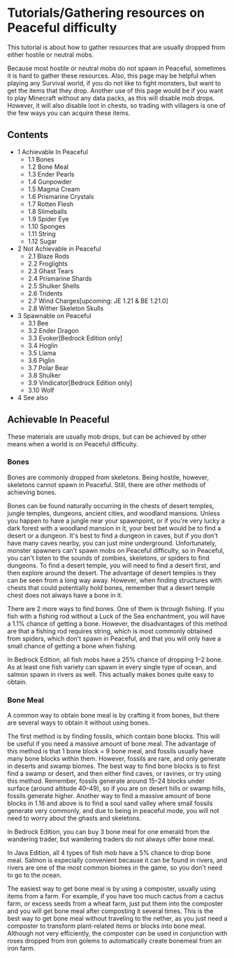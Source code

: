 # Tutorials/Gathering resources on Peaceful difficulty
This tutorial is about how to gather resources that are usually dropped from either hostile or neutral mobs. 

Because most hostile or neutral mobs do not spawn in Peaceful, sometimes it is hard to gather these resources. Also, this page may be helpful when playing any Survival world, if you do not like to fight monsters, but want to get the items that they drop. Another use of this page would be if you want to play Minecraft without any data packs, as this will disable mob drops. However, it will also disable loot in chests, so trading with villagers is one of the few ways you can acquire these items.

## Contents
- 1 Achievable In Peaceful
	- 1.1 Bones
	- 1.2 Bone Meal
	- 1.3 Ender Pearls
	- 1.4 Gunpowder
	- 1.5 Magma Cream
	- 1.6 Prismarine Crystals
	- 1.7 Rotten Flesh
	- 1.8 Slimeballs
	- 1.9 Spider Eye
	- 1.10 Sponges
	- 1.11 String
	- 1.12 Sugar
- 2 Not Achievable in Peaceful
	- 2.1 Blaze Rods
	- 2.2 Froglights
	- 2.3 Ghast Tears
	- 2.4 Prismarine Shards
	- 2.5 Shulker Shells
	- 2.6 Tridents
	- 2.7 Wind Charges‌[upcoming: JE 1.21 & BE 1.21.0]
	- 2.8 Wither Skeleton Skulls
- 3 Spawnable on Peaceful
	- 3.1 Bee
	- 3.2 Ender Dragon
	- 3.3 Evoker‌[Bedrock Edition  only]
	- 3.4 Hoglin
	- 3.5 Llama
	- 3.6 Piglin
	- 3.7 Polar Bear
	- 3.8 Shulker
	- 3.9 Vindicator‌[Bedrock Edition  only]
	- 3.10 Wolf
- 4 See also

## Achievable In Peaceful
These materials are usually mob drops, but can be achieved by other means when a world is on Peaceful difficulty.

### Bones
Bones are commonly dropped from skeletons. Being hostile, however, skeletons cannot spawn in Peaceful. Still, there are other methods of achieving bones.

Bones can be found naturally occurring in the chests of desert temples, jungle temples, dungeons, ancient cities, and woodland mansions. Unless you happen to have a jungle near your spawnpoint, or if you're very lucky a dark forest with a woodland mansion in it, your best bet would be to find a desert or a dungeon. It's best to find a dungeon in caves, but if you don't have many caves nearby, you can just mine underground. Unfortunately, monster spawners can't spawn mobs on Peaceful difficulty, so in Peaceful, you can't listen to the sounds of zombies, skeletons, or spiders to find dungeons. To find a desert temple, you will need to find a desert first, and then explore around the desert. The advantage of desert temples is they can be seen from a long way away. However, when finding structures with chests that could potentially hold bones, remember that a desert temple chest does not always have a bone in it.

There are 2 more ways to find bones. One of them is through fishing. If you fish with a fishing rod without a Luck of the Sea enchantment, you will have a 1.1% chance of getting a bone. However, the disadvantages of this method are that a fishing rod requires string, which is most commonly obtained from spiders, which don't spawn in Peaceful, and that you will only have a small chance of getting a bone when fishing. 

In Bedrock Edition, all fish mobs have a 25% chance of dropping 1–2 bone. As at least one fish variety can spawn in every single type of ocean, and salmon spawn in rivers as well. This actually makes bones quite easy to obtain.

### Bone Meal
A common way to obtain bone meal is by crafting it from bones, but there are several ways to obtain it without using bones.

The first method is by finding fossils, which contain bone blocks. This will be useful if you need a massive amount of bone meal. The advantage of this method is that 1 bone block = 9 bone meal, and fossils usually have many bone blocks within them. However, fossils are rare, and only generate in deserts and swamp biomes. The best way to find bone blocks is to first find a swamp or desert, and then either find caves, or ravines, or try using this method. Remember, fossils generate around 15–24 blocks under surface (around altitude 40–49), so if you are on desert hills or swamp hills, fossils generate higher. Another way to find a massive amount of bone blocks in 1.16 and above is to find a soul sand valley where small fossils generate very commonly, and due to being in peaceful mode, you will not need to worry about the ghasts and skeletons.

In Bedrock Edition, you can buy 3 bone meal for one emerald from the wandering trader, but wandering traders do not always offer bone meal.

In Java Edition, all 4 types of fish mob have a 5% chance to drop bone meal. Salmon is especially convenient because it can be found in rivers, and rivers are one of the most common biomes in the game, so you don't need to go to the ocean.

The easiest way to get bone meal is by using a composter, usually using items from a farm. For example, if you have too much cactus from a cactus farm, or  excess seeds from a wheat farm, just put them into the composter and you will get bone meal after composting it several times. This is the best way to get bone meal without traveling to the nether, as you just need a composter to transform plant-related items or blocks into bone meal. Although not very efficiently, the composter can be used in conjunction with roses dropped from iron golems to automatically create bonemeal from an iron farm.

